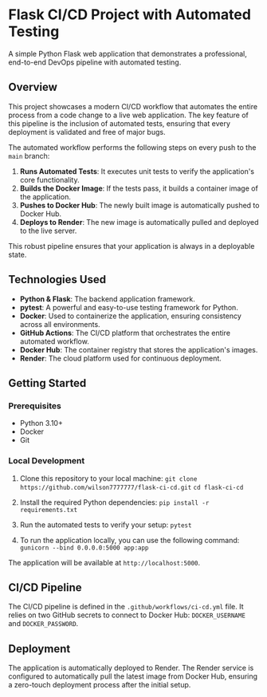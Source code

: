 # Flask CI/CD Project with Automated Testing

A simple Python Flask web application that demonstrates a professional, end-to-end DevOps pipeline with automated testing.

## Overview

This project showcases a modern CI/CD workflow that automates the entire process from a code change to a live web application. The key feature of this pipeline is the inclusion of automated tests, ensuring that every deployment is validated and free of major bugs.

The automated workflow performs the following steps on every push to the `main` branch:

1.  **Runs Automated Tests**: It executes unit tests to verify the application's core functionality.
2.  **Builds the Docker Image**: If the tests pass, it builds a container image of the application.
3.  **Pushes to Docker Hub**: The newly built image is automatically pushed to Docker Hub.
4.  **Deploys to Render**: The new image is automatically pulled and deployed to the live server.

This robust pipeline ensures that your application is always in a deployable state.

## Technologies Used

* **Python & Flask**: The backend application framework.
* **pytest**: A powerful and easy-to-use testing framework for Python.
* **Docker**: Used to containerize the application, ensuring consistency across all environments.
* **GitHub Actions**: The CI/CD platform that orchestrates the entire automated workflow.
* **Docker Hub**: The container registry that stores the application's images.
* **Render**: The cloud platform used for continuous deployment.

## Getting Started

### Prerequisites

* Python 3.10+
* Docker
* Git

### Local Development

1.  Clone this repository to your local machine:
    `git clone https://github.com/wilson7777777/flask-ci-cd.git`
    `cd flask-ci-cd`

2.  Install the required Python dependencies:
    `pip install -r requirements.txt`

3.  Run the automated tests to verify your setup:
    `pytest`

4.  To run the application locally, you can use the following command:
    `gunicorn --bind 0.0.0.0:5000 app:app`

The application will be available at `http://localhost:5000`.

## CI/CD Pipeline

The CI/CD pipeline is defined in the `.github/workflows/ci-cd.yml` file. It relies on two GitHub secrets to connect to Docker Hub: `DOCKER_USERNAME` and `DOCKER_PASSWORD`.

## Deployment

The application is automatically deployed to Render. The Render service is configured to automatically pull the latest image from Docker Hub, ensuring a zero-touch deployment process after the initial setup.
